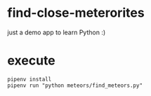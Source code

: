 # find-close-meterorites

just a demo app to learn Python :)

# execute
```
pipenv install
pipenv run "python meteors/find_meteors.py"
```
